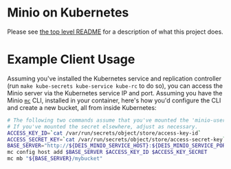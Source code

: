 # Minio on Kubernetes

Please see [the top level README](https://github.com/teamhephy/minio/blob/master/README.md) for a description of what this project does.

# Example Client Usage

Assuming you've installed the Kubernetes service and replication controller (run `make kube-secrets kube-service kube-rc` to do so), you can access the Minio server via the Kubernetes service IP and port. Assuming you have the Minio [`mc`](https://github.com/minio/mc) CLI, installed in your container, here's how you'd configure the CLI and create a new bucket, all from inside Kubernetes:

```bash
# The following two commands assume that you've mounted the 'minio-user' secret under /var/run/secrets/object/store.
# If you've mounted the secret elsewhere, adjust as necessary.
ACCESS_KEY_ID=`cat /var/run/secrets/object/store/access-key-id`
ACCESS_SECRET_KEY=`cat /var/run/secrets/object/store/access-secret-key`
BASE_SERVER="http://${DEIS_MINIO_SERVICE_HOST}:${DEIS_MINIO_SERVICE_PORT}"
mc config host add $BASE_SERVER $ACCESS_KEY_ID $ACCESS_KEY_SECRET
mc mb "${BASE_SERVER}/mybucket"
```
